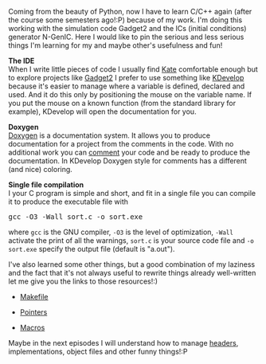 <!-- 
.. link: 
.. description: 
.. tags: astro/physics, C, code, N-body, numerical, PhD, program, simulations, imported
.. date: 2012-02-20
.. title: Learning C from simulations, #1
.. slug: learning-c-from-simulations-1
-->

Coming from the beauty of Python, now I have to learn C/C++ again (after the course some semesters ago!:P) because of my work. I'm doing this working with the simulation code Gadget2 and the ICs (initial conditions) generator N-GenIC. Here I would like to pin the serious and less serious things I'm learning for my and maybe other's usefulness and fun!    

<!-- TEASER_END -->    

<strong>The IDE</strong>    
When I write little pieces of code I usually find <a href="http://kate-editor.org/" target="_blank" title="Kate Editor">Kate</a> comfortable enough but to explore projects like <a href="http://www.mpa-garching.mpg.de/gadget/" target="_blank" title="Gadget2">Gadget2</a> I prefer to use something like <a href="http://kdevelop.org/" target="_blank" title="KDevelop">KDevelop</a> because it's easier to manage where a variable is defined, declared and used. And it do this only by positioning the mouse on the variable name. If you put the mouse on a known function (from the standard library for example), KDevelop will open the documentation for you.    
    
<strong>Doxygen</strong>    
<a href="http://www.stack.nl/~dimitri/doxygen" target="_blank" title="Doxygen">Doxygen</a> is a documentation system. It allows you to produce documentation for a project from the comments in the code. With no additional work you can <a href="http://www.stack.nl/~dimitri/doxygen/docblocks.html#specialblock" target="_blank" title="Comment in Doxigen">comment</a> your code and be ready to produce the documentation. In KDevelop Doxygen style for comments has a different (and nice) coloring.    
    
<strong>Single file compilation</strong>    
I your C program is simple and short, and fit in a single file you can compile it to produce the executable file with    
<pre>gcc -O3 -Wall sort.c -o sort.exe</pre>
    
where `gcc` is the GNU compiler, `-O3` is the level of optimization, `-Wall` activate the print of all the warnings, `sort.c` is your source code file and `-o sort.exe` specify the output file (default is "a.out").    
    
I've also learned some other things, but a good combination of my laziness and the fact that it's not always useful to rewrite things already well-written let me give you the links to those resources!:)    
    
* <a href="http://www.network-theory.co.uk/docs/gccintro/gccintro_16.html" target="_blanck" title="Makefile">Makefile</a>
    
* <a href="http://duramecho.com/ComputerInformation/WhyCPointers.html" target="_blank" title="Why pointers in C">Pointers</a>
    
* <a href="http://www.cprogramming.com/tutorial/cpreprocessor.html" target="_blank" title="Macros">Macros</a>

    
    
Maybe in the next episodes I will understand how to manage <a href="http://www.cplusplus.com/forum/articles/10627/" target="_blank" title="headers">headers</a>, implementations, object files and other funny things!:P
